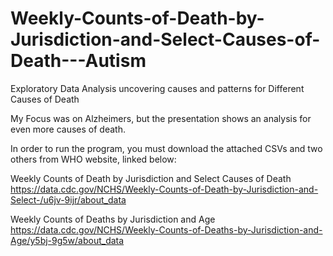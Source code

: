 # Weekly-Counts-of-Death-by-Jurisdiction-and-Select-Causes-of-Death---Autism
Exploratory Data Analysis uncovering causes and patterns for Different Causes of Death

My Focus was on Alzheimers, but the presentation shows an analysis for even more causes of death.

In order to run the program, you must download the attached CSVs and two others from WHO website, linked below:

Weekly Counts of Death by Jurisdiction and Select Causes of Death
https://data.cdc.gov/NCHS/Weekly-Counts-of-Death-by-Jurisdiction-and-Select-/u6jv-9ijr/about_data

Weekly Counts of Deaths by Jurisdiction and Age
https://data.cdc.gov/NCHS/Weekly-Counts-of-Deaths-by-Jurisdiction-and-Age/y5bj-9g5w/about_data

